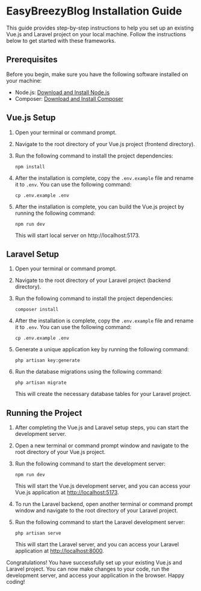 # EasyBreezyBlog Installation Guide

This guide provides step-by-step instructions to help you set up an existing Vue.js and Laravel project on your local machine. Follow the instructions below to get started with these frameworks.

## Prerequisites

Before you begin, make sure you have the following software installed on your machine:

- Node.js: [Download and Install Node.js](https://nodejs.org/en/download/)
- Composer: [Download and Install Composer](https://getcomposer.org/download/)

## Vue.js Setup

1. Open your terminal or command prompt.

2. Navigate to the root directory of your Vue.js project (frontend directory).

3. Run the following command to install the project dependencies:

   ```
   npm install
   ```
4. After the installation is complete, copy the `.env.example` file and rename it to `.env`. You can use the following command:

   ```
   cp .env.example .env
   ```
   
5. After the installation is complete, you can build the Vue.js project by running the following command:

   ```
   npm run dev
   ```
   This will start local server on http://localhost:5173.



## Laravel Setup

1. Open your terminal or command prompt.

2. Navigate to the root directory of your Laravel project (backend directory).

3. Run the following command to install the project dependencies:

   ```
   composer install
   ```

4. After the installation is complete, copy the `.env.example` file and rename it to `.env`. You can use the following command:

   ```
   cp .env.example .env
   ```

5. Generate a unique application key by running the following command:

   ```
   php artisan key:generate
   ```

6. Run the database migrations using the following command:

   ```
   php artisan migrate
   ```

   This will create the necessary database tables for your Laravel project.

## Running the Project

1. After completing the Vue.js and Laravel setup steps, you can start the development server.

2. Open a new terminal or command prompt window and navigate to the root directory of your Vue.js project.

3. Run the following command to start the development server:

   ```
   npm run dev
   ```

   This will start the Vue.js development server, and you can access your Vue.js application at [http://localhost:5173](http://localhost:5173).

4. To run the Laravel backend, open another terminal or command prompt window and navigate to the root directory of your Laravel project.

5. Run the following command to start the Laravel development server:

   ```
   php artisan serve
   ```

   This will start the Laravel server, and you can access your Laravel application at [http://localhost:8000](http://localhost:8000).

Congratulations! You have successfully set up your existing Vue.js and Laravel project. You can now make changes to your code, run the development server, and access your application in the browser. Happy coding!